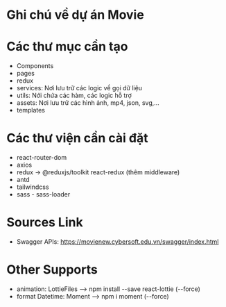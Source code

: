 # Ghi chú về dự án Movie

# Các thư mục cần tạo
  - Components
  - pages
  - redux
  - services: Nơi lưu trữ các logic về gọi dữ liệu
  - utils: Nới chứa các hàm, các logic hỗ trợ
  - assets: Nơi lưu trữ các hình ảnh, mp4, json, svg,...
  - templates

# Các thư viện cần cài đặt
  - react-router-dom
  - axios
  - redux -> @reduxjs/toolkit react-redux (thêm middleware)
  - antd 
  - tailwindcss
  - sass - sass-loader

# Sources Link
  - Swagger APIs: https://movienew.cybersoft.edu.vn/swagger/index.html 
  
# Other Supports
  - animation: LottieFiles --> npm install --save react-lottie (--force)
  - format Datetime: Moment --> npm i moment (--force)